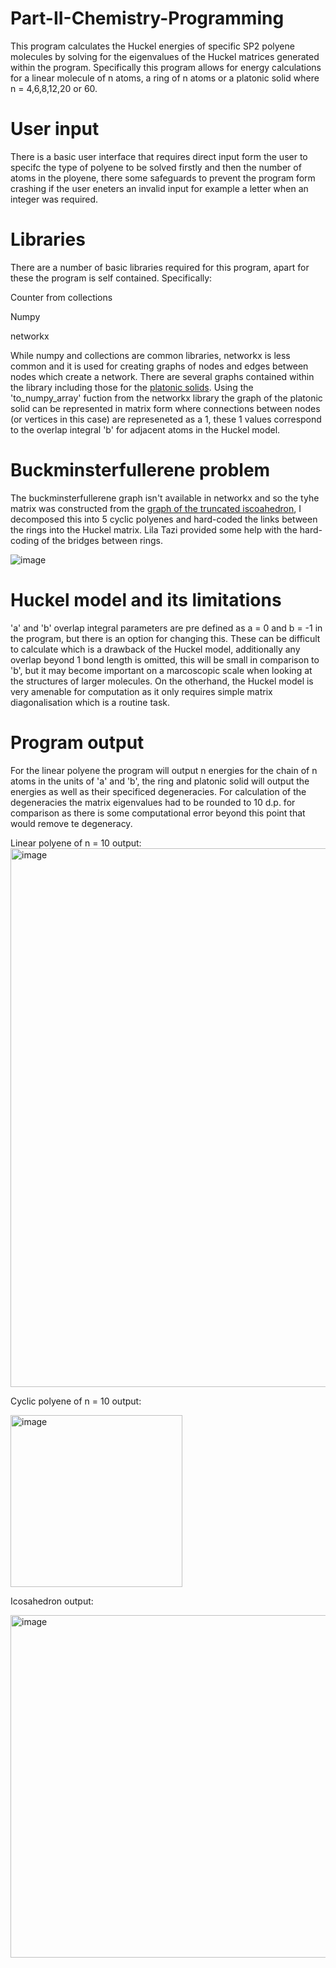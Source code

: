 # Part-II-Chemistry-Programming
This program calculates the Huckel energies of specific SP2 polyene molecules by solving for the eigenvalues of the Huckel matrices generated within the program.
Specifically this program allows for energy calculations for a linear molecule of n atoms, a ring of n atoms or a platonic solid where n = 4,6,8,12,20 or 60.

# User input
There is a basic user interface that requires direct input form the user to specifc the type of polyene to be solved firstly and then the number of atoms in the ployene, there some safeguards to prevent the program form crashing if the user eneters an invalid input for example a letter when an integer was required.

# Libraries 
There are a number of basic libraries required for this program, apart for these the program is self contained. Specifically:

Counter from collections

Numpy

networkx

While numpy and collections are common libraries, networkx is less common and it is used for creating graphs of nodes and edges between nodes which create a network. There are several graphs contained within the library including those for the [platonic solids](https://networkx.org/documentation/stable/reference/generated/networkx.generators.small.icosahedral_graph.html). Using the 'to_numpy_array' fuction from the networkx library the graph of the platonic solid can be represented in matrix form where connections between nodes (or vertices in this case) are represeneted as a 1, these 1 values correspond to the overlap integral 'b' for adjacent atoms in the Huckel model. 

# Buckminsterfullerene problem
The buckminsterfullerene graph isn't available in networkx and so the tyhe matrix was constructed from the [graph of the truncated iscoahedron](https://en.wikipedia.org/wiki/Truncated_icosahedron), I decomposed this into 5 cyclic polyenes and hard-coded the links between the rings into the Huckel matrix. Lila Tazi provided some help with the hard-coding of the bridges between rings.

![image](https://github.com/user-attachments/assets/a0647916-6a3f-4aea-aa56-c9e2c4ce6e7e)


# Huckel model and its limitations

'a' and 'b' overlap integral parameters are pre defined as a = 0 and b = -1 in the program, but there is an option for changing this. These can be difficult to calculate which is a drawback of the Huckel model, additionally any overlap beyond 1 bond length is omitted, this will be small in comparison to 'b', but it may become important on a marcoscopic scale when looking at the structures of larger molecules. On the otherhand, the Huckel model is very amenable for computation as it only requires simple matrix diagonalisation which is a routine task.

# Program output
For the linear polyene the program will output n energies for the chain of n atoms in the units of 'a' and 'b', the ring and platonic solid will output the energies as well as their specificed degeneracies. For calculation of the degeneracies the matrix eigenvalues had to be rounded to 10 d.p. for comparison as there is some computational error beyond this point that would remove te degeneracy.

Linear polyene of n = 10 output:
<img width="862" alt="image" src="https://github.com/user-attachments/assets/1e01da58-2f73-4fc6-9b00-99795359a49a" />

Cyclic polyene of n = 10 output:

<img width="275" alt="image" src="https://github.com/user-attachments/assets/a07931b1-1bb2-4f57-b652-5dec9370c27d" />

Icosahedron output:

<img width="548" alt="image" src="https://github.com/user-attachments/assets/3fb6e4e4-93ba-4bb7-ad9b-8e6ab159a4cd" />


